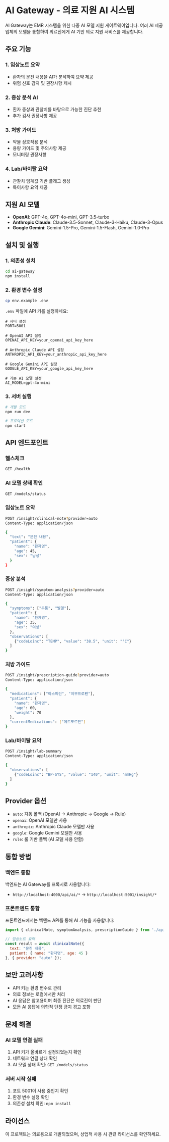 # AI Gateway - 의료 지원 AI 시스템

AI Gateway는 EMR 시스템을 위한 다중 AI 모델 지원 게이트웨이입니다. 여러 AI 제공업체의 모델을 통합하여 의료진에게 AI 기반 의료 지원 서비스를 제공합니다.

## 주요 기능

### 1. 임상노트 요약
- 환자의 문진 내용을 AI가 분석하여 요약 제공
- 위험 신호 감지 및 권장사항 제시

### 2. 증상 분석 AI
- 환자 증상과 관찰치를 바탕으로 가능한 진단 추천
- 추가 검사 권장사항 제공

### 3. 처방 가이드
- 약물 상호작용 분석
- 용량 가이드 및 주의사항 제공
- 모니터링 권장사항

### 4. Lab/바이탈 요약
- 관찰치 임계값 기반 플래그 생성
- 특이사항 요약 제공

## 지원 AI 모델

- **OpenAI**: GPT-4o, GPT-4o-mini, GPT-3.5-turbo
- **Anthropic Claude**: Claude-3.5-Sonnet, Claude-3-Haiku, Claude-3-Opus
- **Google Gemini**: Gemini-1.5-Pro, Gemini-1.5-Flash, Gemini-1.0-Pro

## 설치 및 실행

### 1. 의존성 설치
```bash
cd ai-gateway
npm install
```

### 2. 환경 변수 설정
```bash
cp env.example .env
```

`.env` 파일에 API 키를 설정하세요:
```env
# 서버 설정
PORT=5001

# OpenAI API 설정
OPENAI_API_KEY=your_openai_api_key_here

# Anthropic Claude API 설정
ANTHROPIC_API_KEY=your_anthropic_api_key_here

# Google Gemini API 설정
GOOGLE_API_KEY=your_google_api_key_here

# 기본 AI 모델 설정
AI_MODEL=gpt-4o-mini
```

### 3. 서버 실행
```bash
# 개발 모드
npm run dev

# 프로덕션 모드
npm start
```

## API 엔드포인트

### 헬스체크
```bash
GET /health
```

### AI 모델 상태 확인
```bash
GET /models/status
```

### 임상노트 요약
```bash
POST /insight/clinical-note?provider=auto
Content-Type: application/json

{
  "text": "문진 내용",
  "patient": {
    "name": "환자명",
    "age": 45,
    "sex": "남성"
  }
}
```

### 증상 분석
```bash
POST /insight/symptom-analysis?provider=auto
Content-Type: application/json

{
  "symptoms": ["두통", "발열"],
  "patient": {
    "name": "환자명",
    "age": 35,
    "sex": "여성"
  },
  "observations": [
    {"codeLoinc": "TEMP", "value": "38.5", "unit": "°C"}
  ]
}
```

### 처방 가이드
```bash
POST /insight/prescription-guide?provider=auto
Content-Type: application/json

{
  "medications": ["아스피린", "이부프로펜"],
  "patient": {
    "name": "환자명",
    "age": 60,
    "weight": 70
  },
  "currentMedications": ["메트포르민"]
}
```

### Lab/바이탈 요약
```bash
POST /insight/lab-summary
Content-Type: application/json

{
  "observations": [
    {"codeLoinc": "BP-SYS", "value": "140", "unit": "mmHg"}
  ]
}
```

## Provider 옵션

- `auto`: 자동 폴백 (OpenAI → Anthropic → Google → Rule)
- `openai`: OpenAI 모델만 사용
- `anthropic`: Anthropic Claude 모델만 사용
- `google`: Google Gemini 모델만 사용
- `rule`: 룰 기반 폴백 (AI 모델 사용 안함)

## 통합 방법

### 백엔드 통합
백엔드는 AI Gateway를 프록시로 사용합니다:
- `http://localhost:4000/api/ai/*` → `http://localhost:5001/insight/*`

### 프론트엔드 통합
프론트엔드에서는 백엔드 API를 통해 AI 기능을 사용합니다:
```javascript
import { clinicalNote, symptomAnalysis, prescriptionGuide } from './api/ai';

// 임상노트 요약
const result = await clinicalNote({
  text: "문진 내용",
  patient: { name: "환자명", age: 45 }
}, { provider: "auto" });
```

## 보안 고려사항

- API 키는 환경 변수로 관리
- 의료 정보는 로컬에서만 처리
- AI 응답은 참고용이며 최종 진단은 의료진이 판단
- 모든 AI 응답에 의학적 단정 금지 경고 포함

## 문제 해결

### AI 모델 연결 실패
1. API 키가 올바르게 설정되었는지 확인
2. 네트워크 연결 상태 확인
3. AI 모델 상태 확인: `GET /models/status`

### 서버 시작 실패
1. 포트 5001이 사용 중인지 확인
2. 환경 변수 설정 확인
3. 의존성 설치 확인: `npm install`

## 라이선스

이 프로젝트는 의료용으로 개발되었으며, 상업적 사용 시 관련 라이선스를 확인하세요.
